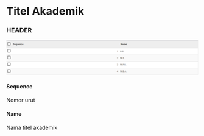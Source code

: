 # Titel Akademik

### <a name="bagian-header">HEADER</a>

![](../../../img/titel-akademik/tree.png)

#### <a name="field-sequence-id">Sequence</a>

Nomor urut

#### <a name="field-name">Name</a>

Nama titel akademik
